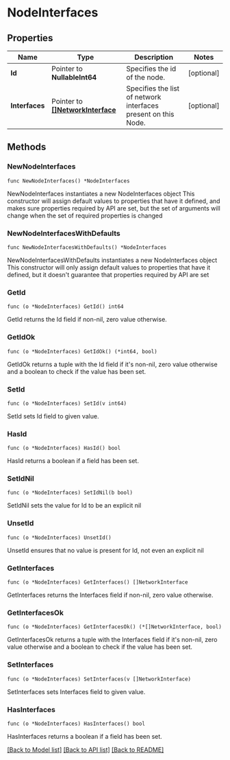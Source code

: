 # NodeInterfaces

## Properties

Name | Type | Description | Notes
------------ | ------------- | ------------- | -------------
**Id** | Pointer to **NullableInt64** | Specifies the id of the node. | [optional] 
**Interfaces** | Pointer to [**[]NetworkInterface**](NetworkInterface.md) | Specifies the list of network interfaces present on this Node. | [optional] 

## Methods

### NewNodeInterfaces

`func NewNodeInterfaces() *NodeInterfaces`

NewNodeInterfaces instantiates a new NodeInterfaces object
This constructor will assign default values to properties that have it defined,
and makes sure properties required by API are set, but the set of arguments
will change when the set of required properties is changed

### NewNodeInterfacesWithDefaults

`func NewNodeInterfacesWithDefaults() *NodeInterfaces`

NewNodeInterfacesWithDefaults instantiates a new NodeInterfaces object
This constructor will only assign default values to properties that have it defined,
but it doesn't guarantee that properties required by API are set

### GetId

`func (o *NodeInterfaces) GetId() int64`

GetId returns the Id field if non-nil, zero value otherwise.

### GetIdOk

`func (o *NodeInterfaces) GetIdOk() (*int64, bool)`

GetIdOk returns a tuple with the Id field if it's non-nil, zero value otherwise
and a boolean to check if the value has been set.

### SetId

`func (o *NodeInterfaces) SetId(v int64)`

SetId sets Id field to given value.

### HasId

`func (o *NodeInterfaces) HasId() bool`

HasId returns a boolean if a field has been set.

### SetIdNil

`func (o *NodeInterfaces) SetIdNil(b bool)`

 SetIdNil sets the value for Id to be an explicit nil

### UnsetId
`func (o *NodeInterfaces) UnsetId()`

UnsetId ensures that no value is present for Id, not even an explicit nil
### GetInterfaces

`func (o *NodeInterfaces) GetInterfaces() []NetworkInterface`

GetInterfaces returns the Interfaces field if non-nil, zero value otherwise.

### GetInterfacesOk

`func (o *NodeInterfaces) GetInterfacesOk() (*[]NetworkInterface, bool)`

GetInterfacesOk returns a tuple with the Interfaces field if it's non-nil, zero value otherwise
and a boolean to check if the value has been set.

### SetInterfaces

`func (o *NodeInterfaces) SetInterfaces(v []NetworkInterface)`

SetInterfaces sets Interfaces field to given value.

### HasInterfaces

`func (o *NodeInterfaces) HasInterfaces() bool`

HasInterfaces returns a boolean if a field has been set.


[[Back to Model list]](../README.md#documentation-for-models) [[Back to API list]](../README.md#documentation-for-api-endpoints) [[Back to README]](../README.md)


